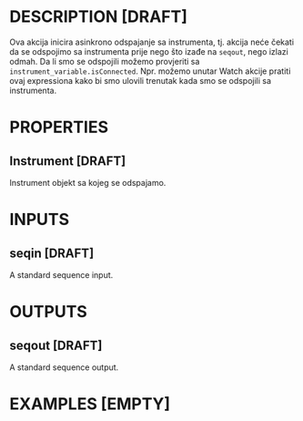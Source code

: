# DESCRIPTION [DRAFT]

Ova akcija inicira asinkrono odspajanje sa instrumenta, tj. akcija neće čekati da se odspojimo sa instrumenta prije nego što izađe na `seqout`, nego izlazi odmah. Da li smo se odspojili možemo provjeriti sa `instrument_variable.isConnected`. Npr. možemo unutar Watch akcije pratiti ovaj expressiona kako bi smo ulovili trenutak kada smo se odspojili sa instrumenta.

# PROPERTIES

## Instrument [DRAFT]

Instrument objekt sa kojeg se odspajamo.

# INPUTS

## seqin [DRAFT]

A standard sequence input.

# OUTPUTS

## seqout [DRAFT]

A standard sequence output.

# EXAMPLES [EMPTY]
